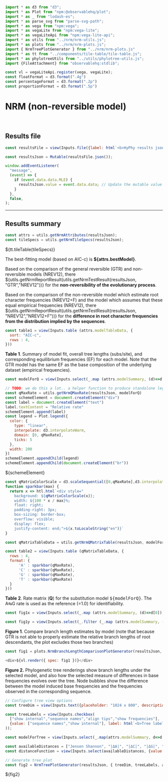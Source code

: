 ```js
import * as d3 from "d3";
import * as Plot from "npm:@observablehq/plot";
import * as _ from "lodash-es";
import * as parse_svg from "parse-svg-path";
import * as vega from "npm:vega";
import * as vegaLite from "npm:vega-lite";
import * as vegaLiteApi from "npm:vega-lite-api";
import * as utils from "../nrm/nrm-utils.js";
import * as plots from "../nrm/nrm-plots.js";
import { NrmTreePlotGenerator } from "../nrm/nrm-plots.js"
import * as tt from "../components/tile-table/tile-table.js";
import * as phylotreeUtils from "../utils/phylotree-utils.js";
import {FileAttachment} from "observablehq:stdlib";
```

```js
const vl = vegaLiteApi.register(vega, vegaLite);
const floatFormat = d3.format(".4g")
const percentageFormat = d3.format(".2p")
const proportionFormat = d3.format(".5p")
```

# NRM (non-reversible model) 

<br>

## Results file

```js
const resultsFile = view(Inputs.file({label: html`<b>HyPhy results json:</b>`, accept: ".json", required: true}));
```

```js
const resultsJson = Mutable(resultsFile.json());
```

```js
window.addEventListener(
  "message",
  (event) => {
    if (event.data.data.MLE) {
      resultsJson.value = event.data.data; // Update the mutable value
    }
  },
  false,
);
```
<hr>

## Results summary

```js
const attrs = utils.getNrmAttributes(resultsJson);
const tileSpecs = utils.getNrmTileSpecs(resultsJson);
```

<div>${tt.tileTable(tileSpecs)}</div>

The best-fitting model (based on AIC-c) is **${attrs.bestModel}**. 

Based on the comparison of the general reversible (GTR) and non-reversible models (NREV12), there ${utils.getNrmReportResult(utils.getNrmTestResult(resultsJson, "GTR","NREV12"))} for the <b>non-reversibility of the evolutionary process</b>.

Based on the comparison of the non-reversible model which estimate root character frequencies (NREV12+F) and the model which assumes that these equal empirical frequencies (NREV12), there ${utils.getNrmReportResult(utils.getNrmTestResult(resultsJson, "NREV12","NREV12+F"))} for the <b>difference in root character frequencies from the distribution implied by the sequences</b>.

```js
const table1 = view(Inputs.table (attrs.modelTableData, {
  sort: "AIC-c",
  rows : 4,
}))
```

**Table 1**. Summary of model fit, overall tree lengths (subs/site), and corresponding equilibrium frequencies (EF) for each model. Note that the GTR model has the same EF as the base composition of the underlying dataset (empirical frequencies).

```js
const modelForQ = view(Inputs.select(_.map (attrs.modelSummary, (d)=>d[0]), {value: "NREV12", label: "Substitution model"}))
```

```js
// TODO: we do this a lot.. a helper function to produce standalone legends?
const qMaxRate = utils.getNrmQMaxRate(resultsJson, modelForQ)
const schemeElement = document.createElement("div")
const label = document.createElement("text")
label.textContent = "Relative rate"
schemeElement.append(label)
const legend = Plot.legend({
  color: {
    type: "linear",
    interpolate: d3.interpolateWarm,
    domain: [0, qMaxRate],
    ticks: 5
  },
  width: 200
})
schemeElement.appendChild(legend)
schemeElement.appendChild(document.createElement("br"))
```
<div>${schemeElement}</div>


```js
const qMatrixColorScale = d3.scaleSequential([0,qMaxRate],d3.interpolateWarm)
function sparkbar(max) {
  return x => htl.html`<div style="
    background: ${qMatrixColorScale(x)};
    width: ${100 * x / max}%;
    float: right;
    padding-right: 3px;
    box-sizing: border-box;
    overflow: visible;
    display: flex;
    justify-content: end;">${x.toLocaleString("en")}`
}

const qMatrixTableData = utils.getNrmQMatrixTable(resultsJson, modelForQ)
```

```js
const table2 = view(Inputs.table (qMatrixTableData, {
  rows : 4,
  format: {
      'A' : sparkbar(qMaxRate),
      'C' : sparkbar(qMaxRate),
      'G' : sparkbar(qMaxRate),
      'T' : sparkbar(qMaxRate)
  }
}))
```

**Table 2**. Rate matrix (**Q**) for the substitution model <tt>${modelForQ}</tt>. The A&lrarr;G rate is used as the reference (=1.0) for identifiability.

```js
const fig1x = view(Inputs.select(_.map (attrs.modelSummary, (d)=>d[0]), {value: attrs.bestModel, label: "x"}))
```

```js
const fig1y = view(Inputs.select(_.filter (_.map (attrs.modelSummary, (d)=>d[0]), (d)=>d!=fig1x), {value: "GTR", label: "y"}))
```

**Figure 1**. Compare branch length estimates by model (note that because GTR is not able to properly estimate the relative branch lengths of root descendants, the plot excludes those two branches)

```js
const fig1 = plots.NrmBranchLengthComparisonPlotGenerator(resultsJson, { xField: fig1x, yField: fig1y });
```

```js
<div>${vl.render({ spec: fig1 })}</div>
```

**Figure 2.** Phylogenetic tree renderings show branch lengths under the selected model, and also how the selected measure of differences in base frequencies evolves over the tree. Node bubbles show the difference between the model induced base frequencies and the frequencies observed in the corresponding sequence.

```js
// Configure tree view options
const treeDim = view(Inputs.text({placeholder: "1024 x 800", description: "Tree dimension (height x width)", submit: "Resize"}));
```
```js
const treeLabels = view(Inputs.checkbox(
  ["show internal","sequence names","align tips","show frequencies"],
  {value: ["sequence names","show internal"], label: html`<b>Tree labels</b>`}
));
```
```js
const modelForTree = view(Inputs.select(_.map(attrs.modelSummary, d=>d[0]), {value: attrs.bestModel, label: "Substitution model"}));
```
```js
const availableDistances = ["Jensen Shannon", "|ΔA|", "|ΔC|", "|ΔG|", "|ΔT|"];
const distanceFunction = view(Inputs.select(availableDistances, {value: "Jensen Shannon", label: "Distance"}));
```
```js
// Generate tree plot
const fig2 = NrmTreePlotGenerator(resultsJson, { treeDim, treeLabels, availableDistances, distanceFunction, modelForTree });
```

<div>${fig2}</div>